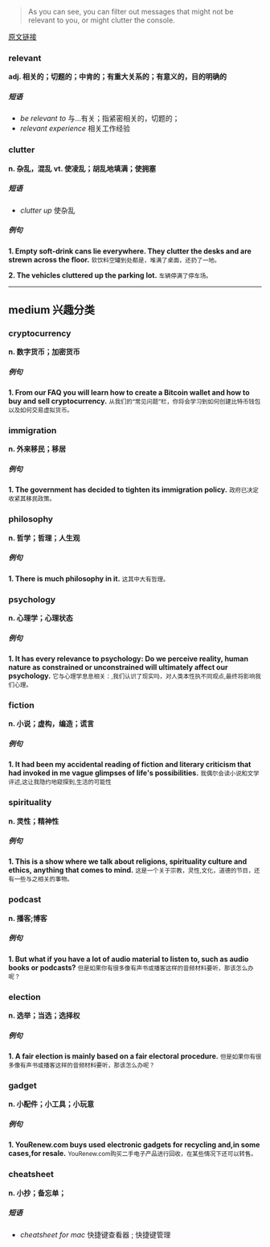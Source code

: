 >As you can see, you can filter out messages that might not be relevant to you, or might clutter the console.    

[原文链接](https://medium.com/front-end-weekly/using-proxy-to-track-javascript-class-50a33a6ccb)
### relevant
**adj. 相关的；切题的；中肯的；有重大关系的；有意义的，目的明确的**
##### 短语
- *be relevant to*  与...有关；指紧密相关的，切题的；
- *relevant experience*   相关工作经验

### clutter
**n. 杂乱，混乱**
**vt. 使凌乱；胡乱地填满；使拥塞**
##### 短语
- *clutter up* 使杂乱
##### 例句
**1. Empty soft-drink cans lie everywhere. They clutter the desks and are strewn across the floor.**
<small>软饮料空罐到处都是，堆满了桌面，还扔了一地。</small>

**2. The vehicles cluttered up the parking lot.**
<small>车辆停满了停车场。</small>

***
## medium 兴趣分类
### cryptocurrency
**n. 数字货币；加密货币**
##### 例句
**1. From our FAQ you will learn how to create a Bitcoin wallet and how to buy and sell cryptocurrency.**
<small>从我们的“常见问题”栏，你将会学习到如何创建比特币钱包以及如何交易虚拟货币。</small>

### immigration
**n. 外来移民；移居**
##### 例句
**1. The government has decided to tighten its immigration policy.**
<small>政府已决定收紧其移民政策。</small>

### philosophy
**n. 哲学；哲理；人生观**
##### 例句
**1. There is much philosophy in it.**
<small>这其中大有哲理。</small>

### psychology
**n. 心理学；心理状态**
##### 例句
**1. It has every relevance to psychology: Do we perceive reality, human nature as constrained or unconstrained will ultimately affect our psychology.**
<small>它与心理学息息相关：,我们认识了现实吗，对人类本性执不同观点,最终将影响我们心理。</small>

### fiction
**n. 小说；虚构，编造；谎言**
##### 例句
**1. It had been my accidental reading of fiction and literary criticism that had invoked in me vague glimpses of life's possibilities.**
<small>我偶尔会读小说和文学评述,这让我隐约地窥探到,生活的可能性</small>

### spirituality 
**n. 灵性；精神性**
##### 例句
**1. This is a show where we talk about religions, spirituality culture and ethics, anything that comes to mind.**
<small>这是一个关于宗教，灵性,文化，道德的节目，还有一些与之相关的事物。</small>

### podcast 
**n. 播客;博客**
##### 例句
**1. But what if you have a lot of audio material to listen to, such as audio books or podcasts?**
<small>但是如果你有很多像有声书或播客这样的音频材料要听，那该怎么办呢？</small>

### election 
**n. 选举；当选；选择权**
##### 例句
**1. A fair election is mainly based on a fair electoral procedure.**
<small>但是如果你有很多像有声书或播客这样的音频材料要听，那该怎么办呢？</small>

### gadget 
**n. 小配件；小工具；小玩意**
##### 例句
**1. YouRenew.com buys used electronic gadgets for recycling and,in some cases,for resale.**
<small>YouRenew.com购买二手电子产品进行回收，在某些情况下还可以转售。</small>

### cheatsheet
**n. 小抄；备忘单；**
##### 短语
- *cheatsheet for mac* 快捷键查看器 ; 快捷键管理